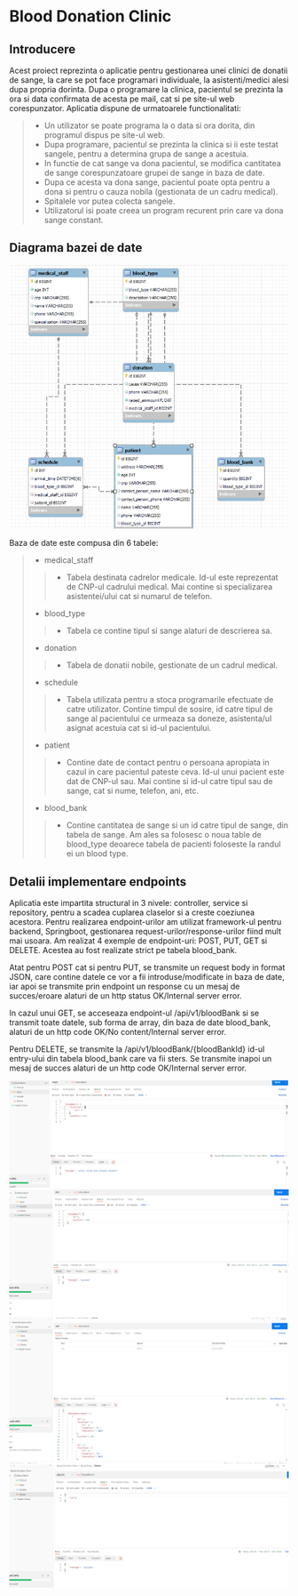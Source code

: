# Blood Donation Clinic
## Introducere
 Acest proiect reprezinta o aplicatie pentru gestionarea unei clinici de donatii de sange, la care se pot face programari individuale, la asistenti/medici alesi dupa propria dorinta. Dupa o programare la clinica, pacientul se prezinta la ora si data confirmata de acesta pe mail, cat si pe site-ul web corespunzator. Aplicatia dispune de urmatoarele functionalitati:

> - Un utilizator se poate programa la o data si ora dorita, din programul dispus pe site-ul web.
> - Dupa programare, pacientul se prezinta la clinica si ii este testat sangele, pentru a determina grupa de sange a acestuia.
> - In functie de cat sange va dona pacientul, se modifica cantitatea de sange corespunzatoare grupei de sange in baza de date.
> - Dupa ce acesta va dona sange, pacientul poate opta pentru a dona si pentru o cauza nobila (gestionata de un cadru medical).
> - Spitalele vor putea colecta sangele.
> - Utilizatorul isi poate creea un program recurent prin care va dona sange constant.

## Diagrama bazei de date

![Database diagram](/docs/db_diagram.png)

Baza de date este compusa din 6 tabele:
> - medical_staff
> > - Tabela destinata cadrelor medicale. Id-ul este reprezentat de CNP-ul cadrului medical. Mai contine si specializarea asistentei/ului cat si numarul de telefon.
> - blood_type
> > - Tabela ce contine tipul si sange alaturi de descrierea sa.
> - donation
> > - Tabela de donatii nobile, gestionate de un cadrul medical.
> - schedule
> > - Tabela utilizata pentru a stoca programarile efectuate de catre utilizator. Contine timpul de sosire, id catre tipul de sange al pacientului ce urmeaza sa doneze, asistenta/ul asignat acestuia cat si id-ul pacientului.
> - patient
> > - Contine date de contact pentru o persoana apropiata in cazul in care pacientul pateste ceva. Id-ul unui pacient este dat de CNP-ul sau. Mai contine si id-ul catre tipul sau de sange, cat si nume, telefon, ani, etc.
> - blood_bank
> > - Contine cantitatea de sange si un id catre tipul de sange, din tabela de sange. Am ales sa folosesc o noua table de blood_type deoarece tabela de pacienti foloseste la randul ei un blood type.

## Detalii implementare endpoints
Aplicatia este impartita structural in 3 nivele: controller, service si repository, pentru a scadea cuplarea claselor si a creste coeziunea acestora.
Pentru realizarea endpoint-urilor am utilizat framework-ul pentru backend, Springboot, gestionarea request-urilor/response-urilor fiind mult mai usoara.
Am realizat 4 exemple de endpoint-uri: POST, PUT, GET si DELETE. Acestea au fost realizate strict pe tabela blood_bank.

Atat pentru POST cat si pentru PUT, se transmite un request body in format JSON, care contine datele ce vor a fii introduse/modificate in baza de date, iar apoi se transmite prin endpoint un response cu un mesaj de succes/eroare alaturi de un http status OK/Internal server error.

In cazul unui GET, se acceseaza endpoint-ul /api/v1/bloodBank si se transmit toate datele, sub forma de array, din baza de date blood_bank, alaturi de un http code OK/No content/Internal server error.

Pentru DELETE, se transmite la /api/v1/bloodBank/{bloodBankId} id-ul entry-ului din tabela blood_bank care va fii sters. Se transmite inapoi un mesaj de succes alaturi de un http code OK/Internal server error.

![POST](/docs/post.png)
![PUT](/docs/put.png)
![GET](/docs/get.png)
![DELETE](/docs/delete.png)